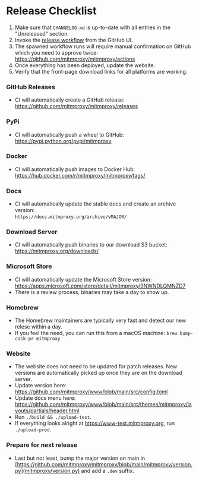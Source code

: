 # Release Checklist
 
1. Make sure that `CHANGELOG.md` is up-to-date with all entries in the "Unreleased" section.
2. Invoke the [release workflow](https://github.com/mitmproxy/mitmproxy/actions/workflows/release.yml) from the GitHub UI.
3. The spawned workflow runs will require manual confirmation on GitHub which you need to approve twice: 
   https://github.com/mitmproxy/mitmproxy/actions
4. Once everything has been deployed, update the website.
5. Verify that the front-page download links for all platforms are working.

### GitHub Releases

- CI will automatically create a GitHub release:  
  https://github.com/mitmproxy/mitmproxy/releases

### PyPi

- CI will automatically push a wheel to GitHub:  
  https://pypi.python.org/pypi/mitmproxy

### Docker

- CI will automatically push images to Docker Hub:  
  https://hub.docker.com/r/mitmproxy/mitmproxy/tags/

### Docs

- CI will automatically update the stable docs and create an archive version:  
  `https://docs.mitmproxy.org/archive/vMAJOR/`

### Download Server

- CI will automatically push binaries to our download S3 bucket:  
  https://mitmproxy.org/downloads/

### Microsoft Store

- CI will automatically update the Microsoft Store version:  
  https://apps.microsoft.com/store/detail/mitmproxy/9NWNDLQMNZD7
- There is a review process, binaries may take a day to show up.

### Homebrew

- The Homebrew maintainers are typically very fast and detect our new relese
  within a day.
- If you feel the need, you can run this from a macOS machine:
  `brew bump-cask-pr mitmproxy`

### Website

- The website does not need to be updated for patch releases. New versions are automatically picked up once they are on the download server.
- Update version here:
   https://github.com/mitmproxy/www/blob/main/src/config.toml
- Update docs menu here:
   https://github.com/mitmproxy/www/blob/main/src/themes/mitmproxy/layouts/partials/header.html
- Run `./build && ./upload-test`.
- If everything looks alright at https://www-test.mitmproxy.org, run `./upload-prod`.

### Prepare for next release

- Last but not least, bump the major version on main in
   [https://github.com/mitmproxy/mitmproxy/blob/main/mitmproxy/version.py](mitmproxy/version.py) and add a `.dev` suffix.
